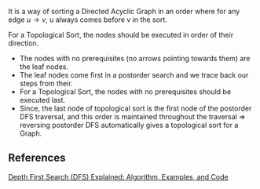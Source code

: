 

It is a way of sorting a Directed Acyclic Graph in an order where for any edge $u \to v$, u always comes before v in the sort.

For a Topological Sort, the nodes should be executed in order of their direction.

- The nodes with no prerequisites (no arrows pointing towards them) are the leaf nodes.
- The leaf nodes come first in a postorder search and we trace back our steps from their.
- For a Topological Sort, the nodes with no prerequisites should be executed last.
- Since, the last node of topological sort is the first node of the postorder DFS traversal, and this order is maintained throughout the traversal => reversing postorder DFS automatically gives a topological sort for a Graph.

## References

[Depth First Search (DFS) Explained: Algorithm, Examples, and Code](https://youtu.be/PMMc4VsIacU?si=07x2kNfOdPjKJqoN)
